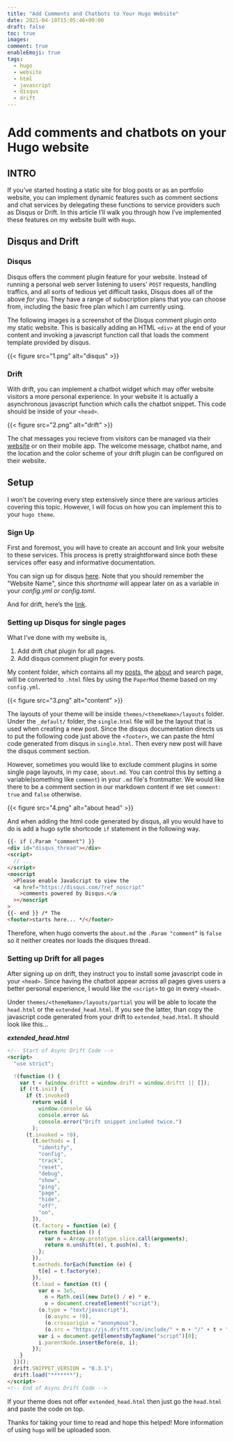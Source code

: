 ```yaml
---
title: "Add Comments and Chatbots to Your Hugo Website"
date: 2021-04-18T15:05:46+09:00
draft: false
toc: true
images:
comment: true
enableEmoji: true
tags:
  - hugo
  - website
  - html
  - javascript
  - disqus
  - drift
---
```


# Add comments and chatbots on your Hugo website

## INTRO

If you’ve started hosting a static site for blog posts or as an portfolio website, you can implement dynamic features such as comment sections and chat services by delegating these functions to service providers such as Disqus or Drift. In this article I’ll walk you through how I’ve implemented these features on my website built with `Hugo`.

## Disqus and Drift

### Disqus

Disqus offers the comment plugin feature for your website. Instead of running a personal web server listening to users' `POST` requests, handling traffics, and all sorts of tedious yet difficult tasks, Disqus does all of the above _for_ you. They have a range of subscription plans that you can choose from, including the basic free plan which I am currently using.

The following images is a screenshot of the Disqus comment plugin onto my static website. This is basically adding an HTML `<div>` at the end of your content and invoking a javascript function call that loads the comment template provided by disqus.

{{< figure src="1.png" alt="disqus" >}}

### Drift

With drift, you can implement a chatbot widget which may offer website visitors a more personal experience. In your website it is actually a asynchronous javascript function which calls the chatbot snippet. This code should be inside of your `<head>`.

{{< figure src="2.png" alt="drift" >}}

The chat messages you recieve from visitors can be managed via their [website](https://app.drift.com/) or on their mobile app. The welcome message, chatbot name, and the location and the color scheme of your drift plugin can be configured on their website.

## Setup

I won’t be covering every step extensively since there are various articles covering this topic. However, I will focus on how you can implement this to your `hugo theme`.

### Sign Up

First and foremost, you will have to create an account and link your website to these services. This process is pretty straightforward since both these services offer easy and informative documentation.

You can sign up for disqus [here](https://disqus.com/admin/create/). Note that you should remember the "Website Name", since this _shortname_ will appear later on as a variable in your _config.yml or config.toml_.

And for drift, here’s the [link](https://www.drift.com).

### Setting up Disqus for single pages

What I’ve done with my website is,

1. Add drift chat plugin for all pages.
2. Add disqus comment plugin for every posts.

My content folder, which contains all my [posts](https://donny-son.github.io/posts/), the [about](https://donny-son.github.io/about/) and search page, will be converted to `.html` files by using the `PaperMod` theme based on my `config.yml`.

{{< figure src="3.png" alt="content" >}}

The layouts of your theme will be inside `themes/<themeName>/layouts` folder. Under the `_default/` folder, the `single.html` file will be the layout that is used when creating a new post. Since the disqus documentation directs us to put the following code just above the `<footer>`, we can paste the html code generated from disqus in `single.html`. Then every new post will have the disqus comment section.

However, sometimes you would like to exclude comment plugins in some single page layouts, in my case, `about.md`. You can control this by setting a variable(something like `comment`) in your `.md` file's frontmatter. We would like there to be a comment section in our markdown content if we set `comment: true` and `false` otherwise.

{{< figure src="4.png" alt="about head" >}}

And when adding the html code generated by disqus, all you would have to do is add a hugo sytle shortcode `if` statement in the following way.

```html
{{- if (.Param "comment") }}
<div id="disqus_thread"></div>
<script>
  // ...
</script>
<noscript
  >Please enable JavaScript to view the
  <a href="https://disqus.com/?ref_noscript"
    >comments powered by Disqus.</a
  ></noscript
>
{{- end }} /* The
<footer>starts here... */</footer>
```

Therefore, when hugo converts the `about.md` the `.Param "comment”` is `false` so it neither creates nor loads the disques thread.

### Setting up Drift for all pages

After signing up on drift, they instruct you to install some javascript code in your `<head>`. Since having the chatbot appear across all pages gives users a better personal experience, I would like the `<script>` to go in every `<head>`.

Under `themes/<themeName>/layouts/partial` you will be able to locate the `head.html` or the `extended_head.html`. If you see the latter, than copy the javascript code generated from your drift to `extended_head.html`. It should look like this...

**_extended_head.html_**

```html
<!-- Start of Async Drift Code -->
<script>
  "use strict";

  !(function () {
    var t = (window.driftt = window.drift = window.driftt || []);
    if (!t.init) {
      if (t.invoked)
        return void (
          window.console &&
          console.error &&
          console.error("Drift snippet included twice.")
        );
      (t.invoked = !0),
        (t.methods = [
          "identify",
          "config",
          "track",
          "reset",
          "debug",
          "show",
          "ping",
          "page",
          "hide",
          "off",
          "on",
        ]),
        (t.factory = function (e) {
          return function () {
            var n = Array.prototype.slice.call(arguments);
            return n.unshift(e), t.push(n), t;
          };
        }),
        t.methods.forEach(function (e) {
          t[e] = t.factory(e);
        }),
        (t.load = function (t) {
          var e = 3e5,
            n = Math.ceil(new Date() / e) * e,
            o = document.createElement("script");
          (o.type = "text/javascript"),
            (o.async = !0),
            (o.crossorigin = "anonymous"),
            (o.src = "https://js.driftt.com/include/" + n + "/" + t + ".js");
          var i = document.getElementsByTagName("script")[0];
          i.parentNode.insertBefore(o, i);
        });
    }
  })();
  drift.SNIPPET_VERSION = "0.3.1";
  drift.load("*******");
</script>
<!-- End of Async Drift Code -->
```

If your theme does not offer `extended_head.html` then just go the `head.html` and paste the code on top.

Thanks for taking your time to read and hope this helped! More information of using `hugo` will be uploaded soon.
